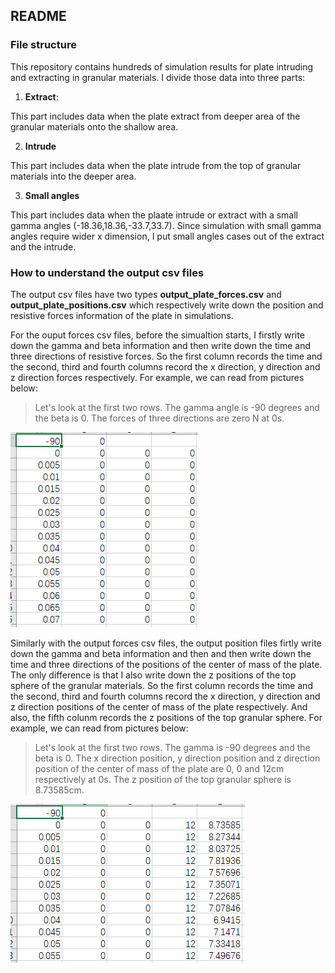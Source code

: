 ## README

### File structure

This repository contains hundreds of simulation results for plate intruding and extracting in granular materials.
I divide those data into three parts:

1. **Extract**:

This part includes data when the plate extract from deeper area of the granular materials onto the shallow area.

2. **Intrude**

This part includes data when the plate intrude from the top of granular materials into the deeper area.

3. **Small angles**

This part includes data when the plaate intrude or extract with a small gamma angles (-18.36,18.36,-33.7,33.7). Since simulation with small gamma angles require wider x dimension, I put small angles cases out of the extract and the intrude.

### How to understand the output csv files

The output csv files have two types **output_plate_forces.csv** and **output_plate_positions.csv** which respectively write down the position and resistive forces information of the plate in simulations. 

For the ouput forces csv files, before the simualtion starts, I firstly write down the gamma and beta information and then write down the time and three directions of resistive forces. So the first column records the time and the second, third and fourth columns record the x direction, y direction and z direction forces respectively. For example, we can read from pictures below: 

> Let's look at the first two rows. The gamma angle is -90 degrees and the beta is 0. The forces of three directions are zero N at 0s.

![IMG](https://github.com/HappyLamb123/Foot-ROBOT/blob/master/img/forces.PNG?raw=true)

Similarly with the output forces csv files, the output position files firtly write down the gamma and beta information and then and then write down the time and three directions of the positions of the center of mass of the plate. The only difference is that I also write down the z positions of the top sphere of the granular materials. So the first column records the time and the second, third and fourth columns record the x direction, y direction and z direction positions of the center of mass of the plate respectively. And also, the fifth colunm records the z positions of the top granular sphere. For example, we can read from pictures below: 

> Let's look at the first two rows. The gamma is -90 degrees and the beta is 0. The x direction position, y direction position and z direction position of the center of mass of the plate are 0, 0 and 12cm respectively at 0s. The z position of the top granular sphere is 8.73585cm.

![IMG](https://github.com/HappyLamb123/Foot-ROBOT/blob/master/img/positions.PNG?raw=true)












